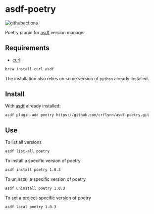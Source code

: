 # asdf-poetry

[![githubactions](https://github.com/crflynn/asdf-poetry/workflows/build/badge.svg)](https://github.com/crflynn/asdf-poetry/actions)

Poetry plugin for [asdf](https://github.com/asdf-vm/asdf) version manager

## Requirements

* [curl](https://curl.haxx.se/)

```bash
brew install curl asdf
```

The installation also relies on some version of `python` already installed.

## Install

With [asdf](https://asdf-vm.com/) already installed:

```
asdf plugin-add poetry https://github.com/crflynn/asdf-poetry.git
```

## Use

To list all versions

```bash
asdf list-all poetry
```

To install a specific version of poetry

```bash
asdf install poetry 1.0.3
```

To uninstall a specific version of poetry

```bash
asdf uninstall poetry 1.0.3
```

To set a project-specific version of poetry

```bash
asdf local poetry 1.0.3
```
